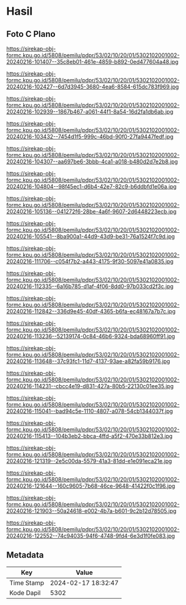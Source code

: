 # Hasil

## Foto C Plano

https://sirekap-obj-formc.kpu.go.id/5808/pemilu/pdpr/53/02/10/20/01/5302102001002-20240216-101407--35c8eb01-461e-4859-b892-0ed477604a48.jpg

https://sirekap-obj-formc.kpu.go.id/5808/pemilu/pdpr/53/02/10/20/01/5302102001002-20240216-102427--6d7d3945-3680-4ea6-8584-615dc783f969.jpg

https://sirekap-obj-formc.kpu.go.id/5808/pemilu/pdpr/53/02/10/20/01/5302102001002-20240216-102939--1867b467-a061-44f1-8a54-16d2fa1db6ab.jpg

https://sirekap-obj-formc.kpu.go.id/5808/pemilu/pdpr/53/02/10/20/01/5302102001002-20240216-103432--7454d1f5-999c-46bd-90f0-27fa9447fedf.jpg

https://sirekap-obj-formc.kpu.go.id/5808/pemilu/pdpr/53/02/10/20/01/5302102001002-20240216-104307--aa697be6-3bbb-4ca1-a018-b480d2d7e2b8.jpg

https://sirekap-obj-formc.kpu.go.id/5808/pemilu/pdpr/53/02/10/20/01/5302102001002-20240216-104804--98f45ec1-d6b4-42e7-82c9-b6ddbfd1e06a.jpg

https://sirekap-obj-formc.kpu.go.id/5808/pemilu/pdpr/53/02/10/20/01/5302102001002-20240216-105136--041272f6-28be-4a6f-9607-2d6448223ecb.jpg

https://sirekap-obj-formc.kpu.go.id/5808/pemilu/pdpr/53/02/10/20/01/5302102001002-20240216-105541--8ba900a1-44d9-43d9-be31-76a1524f7c9d.jpg

https://sirekap-obj-formc.kpu.go.id/5808/pemilu/pdpr/53/02/10/20/01/5302102001002-20240216-111706--c054f7b2-a443-4175-9f30-5097e41a0835.jpg

https://sirekap-obj-formc.kpu.go.id/5808/pemilu/pdpr/53/02/10/20/01/5302102001002-20240216-112335--6a16b785-d1af-4f06-8dd0-97b033cd2f3c.jpg

https://sirekap-obj-formc.kpu.go.id/5808/pemilu/pdpr/53/02/10/20/01/5302102001002-20240216-112842--336d9e45-40df-4365-b6fa-ec48167a7b7c.jpg

https://sirekap-obj-formc.kpu.go.id/5808/pemilu/pdpr/53/02/10/20/01/5302102001002-20240216-113236--52139174-0c84-46b6-9324-bda68960ff91.jpg

https://sirekap-obj-formc.kpu.go.id/5808/pemilu/pdpr/53/02/10/20/01/5302102001002-20240216-113648--37c93fc1-11d7-4137-93ae-a82fa59b9176.jpg

https://sirekap-obj-formc.kpu.go.id/5808/pemilu/pdpr/53/02/10/20/01/5302102001002-20240216-114231--cbcc4e19-d831-427a-80b5-22130c01ee35.jpg

https://sirekap-obj-formc.kpu.go.id/5808/pemilu/pdpr/53/02/10/20/01/5302102001002-20240216-115041--bad94c5e-1110-4807-a078-54cb1344037f.jpg

https://sirekap-obj-formc.kpu.go.id/5808/pemilu/pdpr/53/02/10/20/01/5302102001002-20240216-115413--104b3eb2-bbca-4ffd-a5f2-470e33b812e3.jpg

https://sirekap-obj-formc.kpu.go.id/5808/pemilu/pdpr/53/02/10/20/01/5302102001002-20240216-121319--2e5c00da-5579-41a3-81dd-e1e091eca21e.jpg

https://sirekap-obj-formc.kpu.go.id/5808/pemilu/pdpr/53/02/10/20/01/5302102001002-20240216-121644--160c9605-7b68-46ce-9648-41422f0c1f96.jpg

https://sirekap-obj-formc.kpu.go.id/5808/pemilu/pdpr/53/02/10/20/01/5302102001002-20240216-121903--50a24618-e002-4b7a-b601-9c2b12d78505.jpg

https://sirekap-obj-formc.kpu.go.id/5808/pemilu/pdpr/53/02/10/20/01/5302102001002-20240216-122552--74c94035-94f6-4748-9fd4-6e3d1f0fe083.jpg


## Metadata

| Key        | Value               |
| ---------- | ------------------- |
| Time Stamp | 2024-02-17 18:32:47 |
| Kode Dapil | 5302                |



